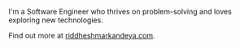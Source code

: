 <meta name="google-site-verification" content="xxNBLSJGOsUz06YPOKQtyHXfGdF5FcqAcaEEVIhDrA8" />

I'm a Software Engineer who thrives on problem-solving and loves exploring new technologies.

Find out more at [riddheshmarkandeya.com](https://riddheshmarkandeya.com/).
